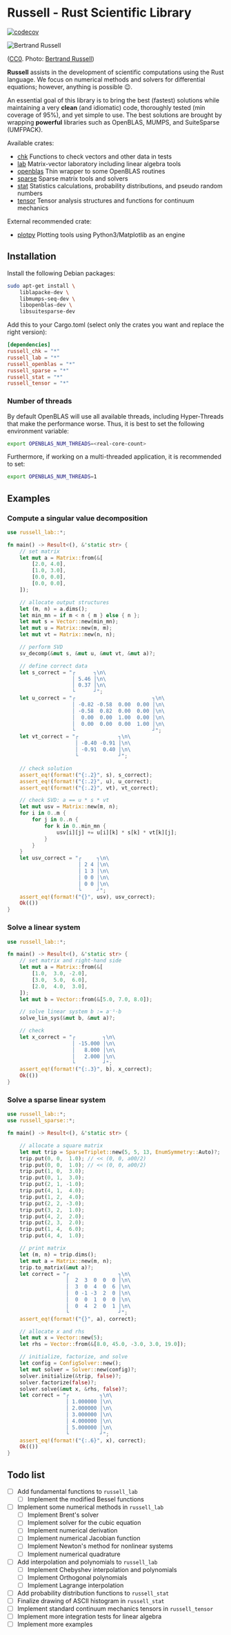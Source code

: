 # Russell - Rust Scientific Library

[![codecov](https://codecov.io/gh/cpmech/russell/branch/main/graph/badge.svg?token=PQWSKMZQXT)](https://codecov.io/gh/cpmech/russell)

![Bertrand Russell](zassets/Bertrand_Russell_1957.jpg)

([CC0](http://creativecommons.org/publicdomain/zero/1.0/deed.en). Photo: [Bertrand Russell](https://en.wikipedia.org/wiki/Bertrand_Russell))

**Russell** assists in the development of scientific computations using the Rust language. We focus on numerical methods and solvers for differential equations; however, anything is possible 😉.

An essential goal of this library is to bring the best (fastest) solutions while maintaining a very **clean** (and idiomatic) code, thoroughly tested (min coverage of 95%), and yet simple to use. The best solutions are brought by wrapping **powerful** libraries such as OpenBLAS, MUMPS, and SuiteSparse (UMFPACK).

Available crates:

- [chk](https://github.com/cpmech/russell/tree/main/russell_chk) Functions to check vectors and other data in tests
- [lab](https://github.com/cpmech/russell/tree/main/russell_lab) Matrix-vector laboratory including linear algebra tools
- [openblas](https://github.com/cpmech/russell/tree/main/russell_openblas) Thin wrapper to some OpenBLAS routines
- [sparse](https://github.com/cpmech/russell/tree/main/russell_sparse) Sparse matrix tools and solvers
- [stat](https://github.com/cpmech/russell/tree/main/russell_stat) Statistics calculations, probability distributions, and pseudo random numbers
- [tensor](https://github.com/cpmech/russell/tree/main/russell_tensor) Tensor analysis structures and functions for continuum mechanics

External recommended crate:

- [plotpy](https://github.com/cpmech/plotpy) Plotting tools using Python3/Matplotlib as an engine

## Installation

Install the following Debian packages:

```bash
sudo apt-get install \
    liblapacke-dev \
    libmumps-seq-dev \
    libopenblas-dev \
    libsuitesparse-dev
```

Add this to your Cargo.toml (select only the crates you want and replace the right version):

```toml
[dependencies]
russell_chk = "*"
russell_lab = "*"
russell_openblas = "*"
russell_sparse = "*"
russell_stat = "*"
russell_tensor = "*"
```

### Number of threads

By default OpenBLAS will use all available threads, including Hyper-Threads that make the performance worse. Thus, it is best to set the following environment variable:

```bash
export OPENBLAS_NUM_THREADS=<real-core-count>
```

Furthermore, if working on a multi-threaded application, it is recommended to set:

```bash
export OPENBLAS_NUM_THREADS=1
```

## Examples

### Compute a singular value decomposition

```rust
use russell_lab::*;

fn main() -> Result<(), &'static str> {
    // set matrix
    let mut a = Matrix::from(&[
        [2.0, 4.0],
        [1.0, 3.0],
        [0.0, 0.0],
        [0.0, 0.0],
    ]);

    // allocate output structures
    let (m, n) = a.dims();
    let min_mn = if m < n { m } else { n };
    let mut s = Vector::new(min_mn);
    let mut u = Matrix::new(m, m);
    let mut vt = Matrix::new(n, n);

    // perform SVD
    sv_decomp(&mut s, &mut u, &mut vt, &mut a)?;

    // define correct data
    let s_correct = "┌      ┐\n\
                     │ 5.46 │\n\
                     │ 0.37 │\n\
                     └      ┘";
    let u_correct = "┌                         ┐\n\
                     │ -0.82 -0.58  0.00  0.00 │\n\
                     │ -0.58  0.82  0.00  0.00 │\n\
                     │  0.00  0.00  1.00  0.00 │\n\
                     │  0.00  0.00  0.00  1.00 │\n\
                     └                         ┘";
    let vt_correct = "┌             ┐\n\
                      │ -0.40 -0.91 │\n\
                      │ -0.91  0.40 │\n\
                      └             ┘";

    // check solution
    assert_eq!(format!("{:.2}", s), s_correct);
    assert_eq!(format!("{:.2}", u), u_correct);
    assert_eq!(format!("{:.2}", vt), vt_correct);

    // check SVD: a == u * s * vt
    let mut usv = Matrix::new(m, n);
    for i in 0..m {
        for j in 0..n {
            for k in 0..min_mn {
                usv[i][j] += u[i][k] * s[k] * vt[k][j];
            }
        }
    }
    let usv_correct = "┌     ┐\n\
                       │ 2 4 │\n\
                       │ 1 3 │\n\
                       │ 0 0 │\n\
                       │ 0 0 │\n\
                       └     ┘";
    assert_eq!(format!("{}", usv), usv_correct);
    Ok(())
}
```

### Solve a linear system

```rust
use russell_lab::*;

fn main() -> Result<(), &'static str> {
    // set matrix and right-hand side
    let mut a = Matrix::from(&[
        [1.0,  3.0, -2.0],
        [3.0,  5.0,  6.0],
        [2.0,  4.0,  3.0],
    ]);
    let mut b = Vector::from(&[5.0, 7.0, 8.0]);

    // solve linear system b := a⁻¹⋅b
    solve_lin_sys(&mut b, &mut a)?;

    // check
    let x_correct = "┌         ┐\n\
                     │ -15.000 │\n\
                     │   8.000 │\n\
                     │   2.000 │\n\
                     └         ┘";
    assert_eq!(format!("{:.3}", b), x_correct);
    Ok(())
}
```

### Solve a sparse linear system

```rust
use russell_lab::*;
use russell_sparse::*;

fn main() -> Result<(), &'static str> {

    // allocate a square matrix
    let mut trip = SparseTriplet::new(5, 5, 13, EnumSymmetry::Auto)?;
    trip.put(0, 0,  1.0); // << (0, 0, a00/2)
    trip.put(0, 0,  1.0); // << (0, 0, a00/2)
    trip.put(1, 0,  3.0);
    trip.put(0, 1,  3.0);
    trip.put(2, 1, -1.0);
    trip.put(4, 1,  4.0);
    trip.put(1, 2,  4.0);
    trip.put(2, 2, -3.0);
    trip.put(3, 2,  1.0);
    trip.put(4, 2,  2.0);
    trip.put(2, 3,  2.0);
    trip.put(1, 4,  6.0);
    trip.put(4, 4,  1.0);

    // print matrix
    let (m, n) = trip.dims();
    let mut a = Matrix::new(m, n);
    trip.to_matrix(&mut a)?;
    let correct = "┌                ┐\n\
                   │  2  3  0  0  0 │\n\
                   │  3  0  4  0  6 │\n\
                   │  0 -1 -3  2  0 │\n\
                   │  0  0  1  0  0 │\n\
                   │  0  4  2  0  1 │\n\
                   └                ┘";
    assert_eq!(format!("{}", a), correct);

    // allocate x and rhs
    let mut x = Vector::new(5);
    let rhs = Vector::from(&[8.0, 45.0, -3.0, 3.0, 19.0]);

    // initialize, factorize, and solve
    let config = ConfigSolver::new();
    let mut solver = Solver::new(config)?;
    solver.initialize(&trip, false)?;
    solver.factorize(false)?;
    solver.solve(&mut x, &rhs, false)?;
    let correct = "┌          ┐\n\
                   │ 1.000000 │\n\
                   │ 2.000000 │\n\
                   │ 3.000000 │\n\
                   │ 4.000000 │\n\
                   │ 5.000000 │\n\
                   └          ┘";
    assert_eq!(format!("{:.6}", x), correct);
    Ok(())
}
```

## Todo list

- [ ] Add fundamental functions to `russell_lab`
    - [ ] Implement the modified Bessel functions
- [ ] Implement some numerical methods in `russell_lab`
    - [ ] Implement Brent's solver
    - [ ] Implement solver for the cubic equation
    - [ ] Implement numerical derivation
    - [ ] Implement numerical Jacobian function
    - [ ] Implement Newton's method for nonlinear systems
    - [ ] Implement numerical quadrature
- [ ] Add interpolation and polynomials to `russell_lab`
    - [ ] Implement Chebyshev interpolation and polynomials
    - [ ] Implement Orthogonal polynomials
    - [ ] Implement Lagrange interpolation
- [ ] Add probability distribution functions to `russell_stat`
- [ ] Finalize drawing of ASCII histogram in `russell_stat`
- [ ] Implement standard continuum mechanics tensors in `russell_tensor`
- [ ] Implement more integration tests for linear algebra
- [ ] Implement more examples
